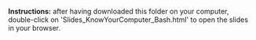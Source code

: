 
**Instructions:** after having downloaded this folder on your computer, double-click on 'Slides_KnowYourComputer_Bash.html' to open the slides in your browser.